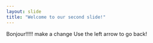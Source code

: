 ```yaml
---
layout: slide
title: "Welcome to our second slide!"
---
```

Bonjour!!!!! make a change
Use the left arrow to go back!
